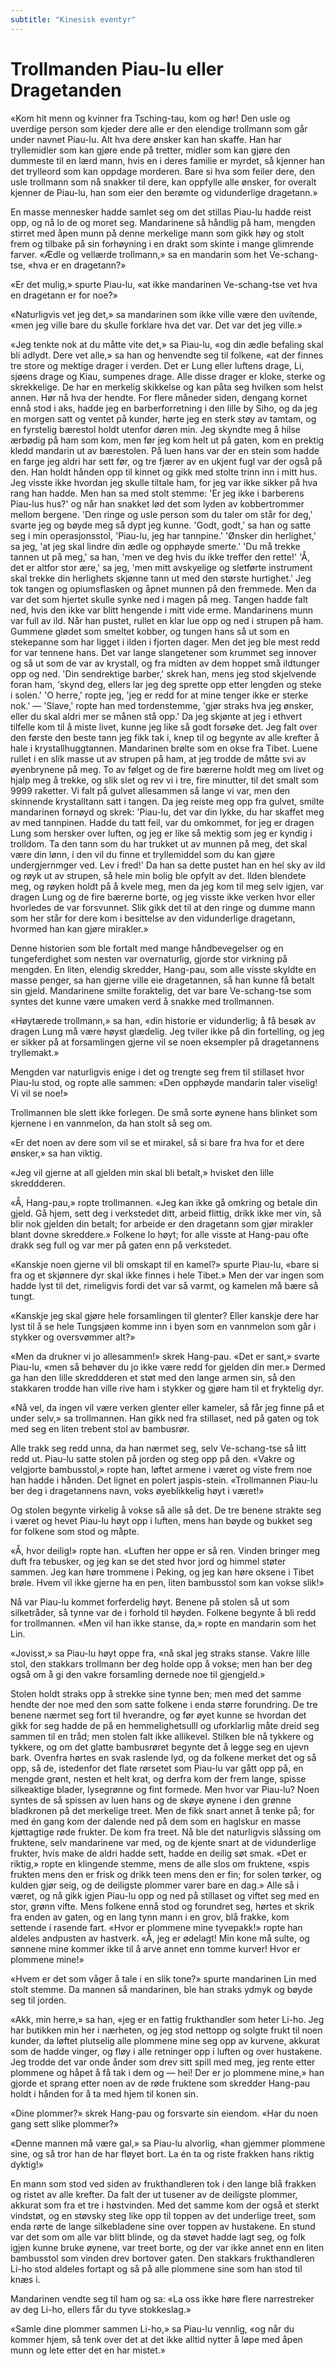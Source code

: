 ```yaml
---
subtitle: "Kinesisk eventyr"
---
```


# Trollmanden Piau-lu eller Dragetanden

«Kom hit menn og kvinner fra Tsching-tau, kom og hør! Den usle og uverdige person som kjeder dere alle er den elendige trollmann som går under navnet Piau-lu. Alt hva dere ønsker kan han skaffe. Han har tryllemidler som kan gjøre ende på tretter, midler som kan gjøre den dummeste til en lærd mann, hvis en i deres familie er myrdet, så kjenner han det trylleord som kan oppdage morderen. Bare si hva som feiler dere, den usle trollmann som nå snakker til dere, kan oppfylle alle ønsker, for overalt kjenner de Piau-lu, han som eier den berømte og vidunderlige dragetann.»

En masse mennesker hadde samlet seg om det stillas Piau-lu hadde reist opp, og nå lo de og moret seg. Mandarinene så håndlig på ham, mengden stirret med åpen munn på denne merkelige mann som gikk høy og stolt frem og tilbake på sin forhøyning i en drakt som skinte i mange glimrende farver. «Ædle og vellærde trollmann,» sa en mandarin som het Ve-schang-tse, «hva er en dragetann?»

«Er det mulig,» spurte Piau-lu, «at ikke mandarinen Ve-schang-tse vet hva en dragetann er for noe?»

«Naturligvis vet jeg det,» sa mandarinen som ikke ville være den uvitende, «men jeg ville bare du skulle forklare hva det var. Det var det jeg ville.»

«Jeg tenkte nok at du måtte vite det,» sa Piau-lu, «og din ædle befaling skal bli adlydt. Dere vet alle,» sa han og henvendte seg til folkene, «at der finnes tre store og mektige drager i verden. Det er Lung eller luftens drage, Li, sjøens drage og Kiau, sumpenes drage. Alle disse drager er kloke, sterke og skrekkelige. De har en merkelig skikkelse og kan påta seg hvilken som helst annen. Hør nå hva der hendte. For flere måneder siden, dengang kornet ennå stod i aks, hadde jeg en barberforretning i den lille by Siho, og da jeg en morgen satt og ventet på kunder, hørte jeg en sterk støy av tamtam, og en fyrstelig bærestol holdt utenfor døren min. Jeg skyndte meg å hilse ærbødig på ham som kom, men før jeg kom helt ut på gaten, kom en prektig kledd mandarin ut av bærestolen. På luen hans var der en stein som hadde en farge jeg aldri har sett før, og tre fjærer av en ukjent fugl var der også på den. Han holdt hånden opp til kinnet og gikk med stolte trinn inn i mitt hus. Jeg visste ikke hvordan jeg skulle tiltale ham, for jeg var ikke sikker på hva rang han hadde. Men han sa med stolt stemme: 'Er jeg ikke i barberens Piau-lus hus?' og når han snakket lød det som lyden av kobbertrommer mellom bergene. 'Den ringe og usle person som du taler om står for deg,' svarte jeg og bøyde meg så dypt jeg kunne. 'Godt, godt,' sa han og satte seg i min operasjonsstol, 'Piau-lu, jeg har tannpine.' 'Ønsker din herlighet,' sa jeg, 'at jeg skal lindre din ædle og opphøyde smerte.' 'Du må trekke tannen ut på meg,' sa han, 'men ve deg hvis du ikke treffer den rette!' 'Å, det er altfor stor ære,' sa jeg, 'men mitt avskyelige og sletførte instrument skal trekke din herlighets skjønne tann ut med den største hurtighet.' Jeg tok tangen og opiumsflasken og åpnet munnen på den fremmede. Men da var det som hjertet skulle synke ned i magen på meg. Tangen hadde falt ned, hvis den ikke var blitt hengende i mitt vide erme. Mandarinens munn var full av ild. Når han pustet, rullet en klar lue opp og ned i strupen på ham. Gummene glødet som smeltet kobber, og tungen hans så ut som en stekepanne som har ligget i ilden i fjorten dager. Men det jeg ble mest redd for var tennene hans. Det var lange slangetener som krummet seg innover og så ut som de var av krystall, og fra midten av dem hoppet små ildtunger opp og ned. 'Din sendrektige barber,' skrek han, mens jeg stod skjelvende foran ham, 'skynd deg, ellers lar jeg deg sprette opp etter lengden og steke i solen.' 'O herre,' ropte jeg, 'jeg er redd for at mine tenger ikke er sterke nok.' — 'Slave,' ropte han med tordenstemme, 'gjør straks hva jeg ønsker, eller du skal aldri mer se månen stå opp.' Da jeg skjønte at jeg i ethvert tilfelle kom til å miste livet, kunne jeg like så godt forsøke det. Jeg falt over den første den beste tann jeg fikk tak i, knep til og begynte av alle krefter å hale i krystallhuggtannen. Mandarinen brølte som en okse fra Tibet. Luene rullet i en slik masse ut av strupen på ham, at jeg trodde de måtte svi av øyenbrynene på meg. To av følget og de fire bærerne holdt meg om livet og hjalp meg å trekke, og slik slet og rev vi i tre, fire minutter, til det smalt som 9999 raketter. Vi falt på gulvet allesammen så lange vi var, men den skinnende krystalltann satt i tangen. Da jeg reiste meg opp fra gulvet, smilte mandarinen fornøyd og skrek: 'Piau-lu, det var din lykke, du har skaffet meg av med tannpinen. Hadde du tatt feil, var du omkommet, for jeg er dragen Lung som hersker over luften, og jeg er like så mektig som jeg er kyndig i trolldom. Ta den tann som du har trukket ut av munnen på meg, det skal være din lønn, i den vil du finne et tryllemiddel som du kan gjøre undergjernmger ved. Lev i fred!' Da han sa dette pustet han en hel sky av ild og røyk ut av strupen, så hele min bolig ble opfylt av det. Ilden blendete meg, og røyken holdt på å kvele meg, men da jeg kom til meg selv igjen, var dragen Lung og de fire bærerne borte, og jeg visste ikke verken hvor eller hvorledes de var forsvunnet. Slik gikk det til at den ringe og dumme mann som her står for dere kom i besittelse av den vidunderlige dragetann, hvormed han kan gjøre mirakler.»

Denne historien som ble fortalt med mange håndbevegelser og en tungeferdighet som nesten var overnaturlig, gjorde stor virkning på mengden. En liten, elendig skredder, Hang-pau, som alle visste skyldte en masse penger, sa han gjerne ville eie dragetannen, så han kunne få betalt sin gjeld. Mandarinene smilte foraktelig, det var bare Ve-schang-tse som syntes det kunne være umaken verd å snakke med trollmannen.

«Høytærede trollmann,» sa han, «din historie er vidunderlig; å få besøk av dragen Lung må være høyst glædelig. Jeg tviler ikke på din fortelling, og jeg er sikker på at forsamlingen gjerne vil se noen eksempler på dragetannens tryllemakt.»

Mengden var naturligvis enige i det og trengte seg frem til stillaset hvor Piau-lu stod, og ropte alle sammen: «Den opphøyde mandarin taler viselig! Vi vil se noe!»

Trollmannen ble slett ikke forlegen. De små sorte øynene hans blinket som kjernene i en vannmelon, da han stolt så seg om.

«Er det noen av dere som vil se et mirakel, så si bare fra hva for et dere ønsker,» sa han viktig.

«Jeg vil gjerne at all gjelden min skal bli betalt,» hvisket den lille skreddderen.

«Å, Hang-pau,» ropte trollmannen. «Jeg kan ikke gå omkring og betale din gjeld. Gå hjem, sett deg i verkstedet ditt, arbeid flittig, drikk ikke mer vin, så blir nok gjelden din betalt; for arbeide er den dragetann som gjør mirakler blant dovne skreddere.» Folkene lo høyt; for alle visste at Hang-pau ofte drakk seg full og var mer på gaten enn på verkstedet.

«Kanskje noen gjerne vil bli omskapt til en kamel?» spurte Piau-lu, «bare si fra og et skjønnere dyr skal ikke finnes i hele Tibet.» Men der var ingen som hadde lyst til det, rimeligvis fordi det var så varmt, og kamelen må bære så tungt.

«Kanskje jeg skal gjøre hele forsamlingen til glenter? Eller kanskje dere har lyst til å se hele Tungsjøen komme inn i byen som en vannmelon som går i stykker og oversvømmer alt?»

«Men da drukner vi jo allesammen!» skrek Hang-pau. «Det er sant,» svarte Piau-lu, «men så behøver du jo ikke være redd for gjelden din mer.» Dermed ga han den lille skreddderen et støt med den lange armen sin, så den stakkaren trodde han ville rive ham i stykker og gjøre ham til et fryktelig dyr.

«Nå vel, da ingen vil være verken glenter eller kameler, så får jeg finne på et under selv,» sa trollmannen. Han gikk ned fra stillaset, ned på gaten og tok med seg en liten trebent stol av bambusrør.

Alle trakk seg redd unna, da han nærmet seg, selv Ve-schang-tse så litt redd ut. Piau-lu satte stolen på jorden og steg opp på den. «Vakre og velgjorte bambusstol,» ropte han, løftet armene i været og viste frem noe han hadde i hånden. Det lignet en polert jaspis-stein. «Trollmannen Piau-lu ber deg i dragetannens navn, voks øyeblikkelig høyt i været!»

Og stolen begynte virkelig å vokse så alle så det. De tre benene strakte seg i været og hevet Piau-lu høyt opp i luften, mens han bøyde og bukket seg for folkene som stod og måpte.

«Å, hvor deilig!» ropte han. «Luften her oppe er så ren. Vinden bringer meg duft fra tebusker, og jeg kan se det sted hvor jord og himmel støter sammen. Jeg kan høre trommene i Peking, og jeg kan høre oksene i Tibet brøle. Hvem vil ikke gjerne ha en pen, liten bambusstol som kan vokse slik!»

Nå var Piau-lu kommet forferdelig høyt. Benene på stolen så ut som silketråder, så tynne var de i forhold til høyden. Folkene begynte å bli redd for trollmannen. «Men vil han ikke stanse, da,» ropte en mandarin som het Lin.

«Jovisst,» sa Piau-lu høyt oppe fra, «nå skal jeg straks stanse. Vakre lille stol, den stakkars trollmann ber deg holde opp å vokse; men han ber deg også om å gi den vakre forsamling dernede noe til gjengjeld.»

Stolen holdt straks opp å strekke sine tynne ben; men med det samme hendte der noe med den som satte folkene i enda større forundring. De tre benene nærmet seg fort til hverandre, og før øyet kunne se hvordan det gikk for seg hadde de på en hemmelighetsulll og uforklarlig måte dreid seg sammen til en tråd; men stolen falt ikke allikevel. Stilken ble nå tykkere og tykkere, og om det glatte bambusrøret begynte det å legge seg en ujevn bark. Ovenfra hørtes en svak raslende lyd, og da folkene merket det og så opp, så de, istedenfor det flate rørsetet som Piau-lu var gått opp på, en mengde grønt, nesten et helt krat, og derfra kom der frem lange, spisse silkeaktige blader, lysegrønne og fint formede. Men hvor var Piau-lu? Noen syntes de så spissen av luen hans og de skøye øynene i den grønne bladkronen på det merkelige treet. Men de fikk snart annet å tenke på; for med én gang kom der dalende ned på dem som en haglskur en masse kjøttagtige røde frukter. De kom fra treet. Nå ble det naturligvis slåssing om fruktene, selv mandarinene var med, og de kjente snart at de vidunderlige frukter, hvis make de aldri hadde sett, hadde en deilig søt smak. «Det er riktig,» ropte en klingende stemme, mens de alle slos om fruktene, «spis frukten mens den er frisk og drikk teen mens den er fin; for solen tørker, og kulden gjør seig, og de deiligste plommer varer bare en dag.» Alle så i været, og nå gikk igjen Piau-lu opp og ned på stillaset og viftet seg med en stor, grønn vifte. Mens folkene ennå stod og forundret seg, hørtes et skrik fra enden av gaten, og en lang tynn mann i en grov, blå frakke, kom settende i rasende fart. «Hvor er plommene mine tyvepakk!» ropte han aldeles andpusten av hastverk. «Å, jeg er ødelagt! Min kone må sulte, og sønnene mine kommer ikke til å arve annet enn tomme kurver! Hvor er plommene mine!»

«Hvem er det som våger å tale i en slik tone?» spurte mandarinen Lin med stolt stemme. Da mannen så mandarinen, ble han straks ydmyk og bøyde seg til jorden.

«Akk, min herre,» sa han, «jeg er en fattig frukthandler som heter Li-ho. Jeg har butikken min her i nærheten, og jeg stod nettopp og solgte frukt til noen kunder, da løftet plutselig alle plommene mine seg opp av kurvene, akkurat som de hadde vinger, og fløy i alle retninger opp i luften og over hustakene. Jeg trodde det var onde ånder som drev sitt spill med meg, jeg rente etter plommene og håpet å få tak i dem og — hei! Der er jo plommene mine,» han gjorde et sprang etter noen av de røde fruktene som skredder Hang-pau holdt i hånden for å ta med hjem til konen sin.

«Dine plommer?» skrek Hang-pau og forsvarte sin eiendom. «Har du noen gang sett slike plommer?»

«Denne mannen må være gal,» sa Piau-lu alvorlig, «han gjemmer plommene sine, og så tror han de har fløyet bort. La én ta og riste frakken hans riktig dyktig!»

En mann som stod ved siden av frukthandleren tok i den lange blå frakken og ristet av alle krefter. Da falt der ut tusener av de deiligste plommer, akkurat som fra et tre i høstvinden. Med det samme kom der også et sterkt vindstøt, og en støvsky steg like opp til toppen av det underlige treet, som enda rørte de lange silkebladene sine over toppen av hustakene. En stund var det som om alle var blitt blinde, og da støvet hadde lagt seg, og folk igjen kunne bruke øynene, var treet borte, og der var ikke annet enn en liten bambusstol som vinden drev bortover gaten. Den stakkars frukthandleren Li-ho stod aldeles fortapt og så på alle plommene sine som han stod til knæs i.

Mandarinen vendte seg til ham og sa: «La oss ikke høre flere narrestreker av deg Li-ho, ellers får du tyve stokkeslag.»

«Samle dine plommer sammen Li-ho,» sa Piau-lu vennlig, «og når du kommer hjem, så tenk over det at det ikke alltid nytter å løpe med åpen munn og lete etter det en har mistet.»
